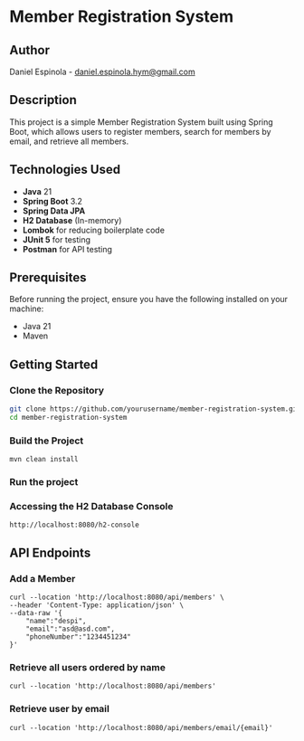 # Member Registration System

## Author
Daniel Espinola - daniel.espinola.hym@gmail.com

## Description
This project is a simple Member Registration System built using Spring Boot, which allows users to register members, search for members by email, and retrieve all members.

## Technologies Used
- **Java** 21
- **Spring Boot** 3.2
- **Spring Data JPA**
- **H2 Database** (In-memory)
- **Lombok** for reducing boilerplate code
- **JUnit 5** for testing
- **Postman** for API testing

## Prerequisites
Before running the project, ensure you have the following installed on your machine:
- Java 21
- Maven

## Getting Started

### Clone the Repository
```bash
git clone https://github.com/yourusername/member-registration-system.git
cd member-registration-system
```

### Build the Project
```
mvn clean install
```

### Run the project

### Accessing the H2 Database Console
```
http://localhost:8080/h2-console
```

## API Endpoints
### Add a Member
```
curl --location 'http://localhost:8080/api/members' \
--header 'Content-Type: application/json' \
--data-raw '{
    "name":"despi",
    "email":"asd@asd.com",
    "phoneNumber":"1234451234"
}'
```
### Retrieve all users ordered by name
```
curl --location 'http://localhost:8080/api/members'
```
### Retrieve user by email
```
curl --location 'http://localhost:8080/api/members/email/{email}'
```